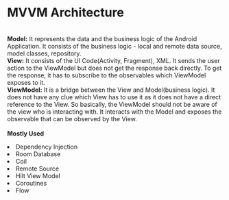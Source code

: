 # MVVM Architecture

<br /><b>Model:</b>
It represents the data and the business logic of the Android Application. It consists of the business logic - local and remote data source, model classes, repository.
<br /><b>View:</b>
It consists of the UI Code(Activity, Fragment), XML. It sends the user action to the ViewModel but does not get the response back directly. To get the response, it has to subscribe to the observables which ViewModel exposes to it.
<br /><b>ViewModel:</b> 
It is a bridge between the View and Model(business logic). It does not have any clue which View has to use it as it does not have a direct reference to the View. So basically, the ViewModel should not be aware of the view who is interacting with. It interacts with the Model and exposes the observable that can be observed by the View.
<br />
<br />
<b>Mostly Used</b><br />
<li>Dependency Injection</li>
<li>Room Database</li>
<li>Coil</li>
<li>Remote Source</li>
<li>Hilt View Model</li>
<li>Coroutines</li>
<li>Flow</li>
<br />
<br />


